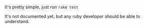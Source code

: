 It's pretty simple, just run `rake test`

It's not documented yet, but any ruby developer should be able to understand.

